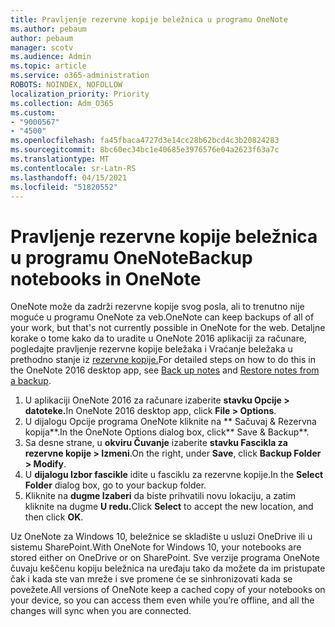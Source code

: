 ```yaml
---
title: Pravljenje rezervne kopije beležnica u programu OneNote
ms.author: pebaum
author: pebaum
manager: scotv
ms.audience: Admin
ms.topic: article
ms.service: o365-administration
ROBOTS: NOINDEX, NOFOLLOW
localization_priority: Priority
ms.collection: Adm_O365
ms.custom:
- "9000567"
- "4500"
ms.openlocfilehash: fa45fbaca4727d3e14cc28b62bcd4c3b20824283
ms.sourcegitcommit: 8bc60ec34bc1e40685e3976576e04a2623f63a7c
ms.translationtype: MT
ms.contentlocale: sr-Latn-RS
ms.lasthandoff: 04/15/2021
ms.locfileid: "51820552"
---
```

# <a name="backup-notebooks-in-onenote"></a><span data-ttu-id="86a51-102">Pravljenje rezervne kopije beležnica u programu OneNote</span><span class="sxs-lookup"><span data-stu-id="86a51-102">Backup notebooks in OneNote</span></span>

<span data-ttu-id="86a51-103">OneNote može da zadrži rezervne kopije svog posla, ali to trenutno nije moguće u programu OneNote za veb.</span><span class="sxs-lookup"><span data-stu-id="86a51-103">OneNote can keep backups of all of your work, but that's not currently possible in OneNote for the web.</span></span> <span data-ttu-id="86a51-104">Detaljne korake o tome kako da to uradite u OneNote [](https://support.office.com/article/back-up-notes-f58b34b0-611d-435e-87fa-7942a1767af4#id0eaabaaa=2016,_2013,_2010) 2016 aplikaciji za računare, pogledajte pravljenje rezervne kopije beležaka i Vraćanje beležaka u prethodno stanje iz [rezervne kopije.](https://support.microsoft.com/office/5daf9cb0-6769-4998-a5de-f044fdd0d831)</span><span class="sxs-lookup"><span data-stu-id="86a51-104">For detailed steps on how to do this in the OneNote 2016 desktop app, see [Back up notes](https://support.office.com/article/back-up-notes-f58b34b0-611d-435e-87fa-7942a1767af4#id0eaabaaa=2016,_2013,_2010) and [Restore notes from a backup](https://support.microsoft.com/office/5daf9cb0-6769-4998-a5de-f044fdd0d831).</span></span>

1. <span data-ttu-id="86a51-105">U aplikaciji OneNote 2016 za računare izaberite **stavku Opcije > datoteke.**</span><span class="sxs-lookup"><span data-stu-id="86a51-105">In OneNote 2016 desktop app, click **File > Options**.</span></span>
2. <span data-ttu-id="86a51-106">U dijalogu Opcije programa OneNote kliknite na \*\* Sačuvaj & Rezervna kopija\*\*.</span><span class="sxs-lookup"><span data-stu-id="86a51-106">In the OneNote Options dialog box, click\*\* Save & Backup\*\*.</span></span>
3. <span data-ttu-id="86a51-107">Sa desne strane, u **okviru Čuvanje** izaberite **stavku Fascikla za rezervne kopije > Izmeni**.</span><span class="sxs-lookup"><span data-stu-id="86a51-107">On the right, under **Save**, click **Backup Folder > Modify**.</span></span>
4. <span data-ttu-id="86a51-108">U **dijalogu Izbor fascikle** idite u fasciklu za rezervne kopije.</span><span class="sxs-lookup"><span data-stu-id="86a51-108">In the **Select Folder** dialog box, go to your backup folder.</span></span>
5. <span data-ttu-id="86a51-109">Kliknite na **dugme Izaberi** da biste prihvatili novu lokaciju, a zatim kliknite na dugme **U redu.**</span><span class="sxs-lookup"><span data-stu-id="86a51-109">Click **Select** to accept the new location, and then click **OK**.</span></span>

<span data-ttu-id="86a51-110">Uz OneNote za Windows 10, beležnice se skladište u usluzi OneDrive ili u sistemu SharePoint.</span><span class="sxs-lookup"><span data-stu-id="86a51-110">With OneNote for Windows 10, your notebooks are stored either on OneDrive or on SharePoint.</span></span> <span data-ttu-id="86a51-111">Sve verzije programa OneNote čuvaju keščenu kopiju beležnica na uređaju tako da možete da im pristupate čak i kada ste van mreže i sve promene će se sinhronizovati kada se povežete.</span><span class="sxs-lookup"><span data-stu-id="86a51-111">All versions of OneNote keep a cached copy of your notebooks on your device, so you can access them even while you’re offline, and all the changes will sync when you are connected.</span></span>
